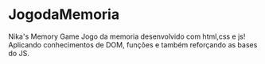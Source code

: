 # JogodaMemoria
Nika's Memory Game
Jogo da memoria desenvolvido com html,css e js!
Aplicando conhecimentos de DOM, funções e também reforçando as bases do JS.
